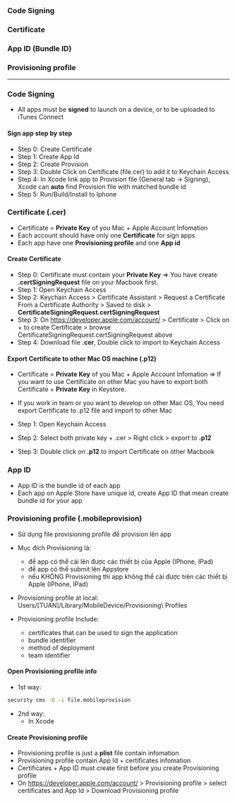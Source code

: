 ### Code Signing
### Certificate
### App ID (Bundle ID)
### Provisioning profile

-------------------------------------------

### Code Signing
* All apps must be **signed** to launch on a device, or to be uploaded to iTunes Connect
  
#### Sign app step by step

* Step 0: Create Certificate
* Step 1: Create App Id
* Step 2: Create Provision
* Step 3: Double Click on Certificate (file.cer) to add it to Keychain Access
* Step 4: In Xcode link app to Provision file (General tab -> Signing), Xcode can **auto** find Provision file with matched bundle id
* Step 5: Run/Build/Install to Iphone
 
### Certificate (.cer)
* Certificate = **Private Key** of you Mac + Apple Account Infomation
* Each account should have only one **Certificate** for sign apps
* Each app have one **Provisioning profile** and one **App id** 

#### Create Certificate
* Step 0: Certificate must contain your **Private Key** => You have create **.certSigningRequest** file on your Macbook first.
* Step 1: Open Keychain Access
* Step 2: Keychain Access > Certificate Assistant > Request a Certificate From a Certificate Authority > Saved to disk > **CertificateSigningRequest.certSigningRequest**
* Step 3: On https://developer.apple.com/account/ > Certificate > Click on + to create Certificate > browse CertificateSigningRequest.certSigningRequest above
* Step 4: Download file **.cer**, Double click to import to Keychain Access

#### Export Certificate to other Mac OS machine (.p12)
* Certificate = **Private Key** of you Mac + Apple Account Infomation => If you want to use Certificate on other Mac you have to export both Certificate + **Private Key** in Keystore.
* If you work in team or you want to develop on other Mac OS, You need export Certificate to .p12 file and import to other Mac

* Step 1: Open Keychain Access
* Step 2: Select both private key + .cer > Right click > export to **.p12**
* Step 3: Double click on **.p12** to import Certificate on other Macbook


### App ID
* App ID is the bundle id of each app
* Each app on Apple Store have unique id, create App ID that mean create bundle id for your app
  
### Provisioning profile (.mobileprovision)
* Sử dụng file provisioning profile để provision lên app

* Mục đích Provisioning là:
  * để app có thể cài lên được các thiết bị của Apple (IPhone, IPad)
  * để app có thể submit lên Appstore
  * nếu KHÔNG Provisioning thì app không thể cài được trên các thiết bị Apple (IPhone, IPad)
  
* Provisioning profile at local: Users/[TUAN]/Library/MobileDevice/Provisioning\ Profiles
* Provisioning profile Include: 
  * certificates that can be used to sign the application
  * bundle identifier
  * method of deployment
  * team identifier
  
#### Open Provisioning profile info
* 1st way:

```sh
security cms -D -i file.mobileprovision
```

* 2nd way:
  * In Xcode

#### Create Provisioning profile
* Provisioning profile is just a **plist** file contain infomation
* Provisioning profile contain App Id + certificates infomation
* Certificates + App ID must create first before you create Provisioning profile
* On https://developer.apple.com/account/ > Provisioning profile > select certificates and App Id > Download Provisioning profile
 

  
  
